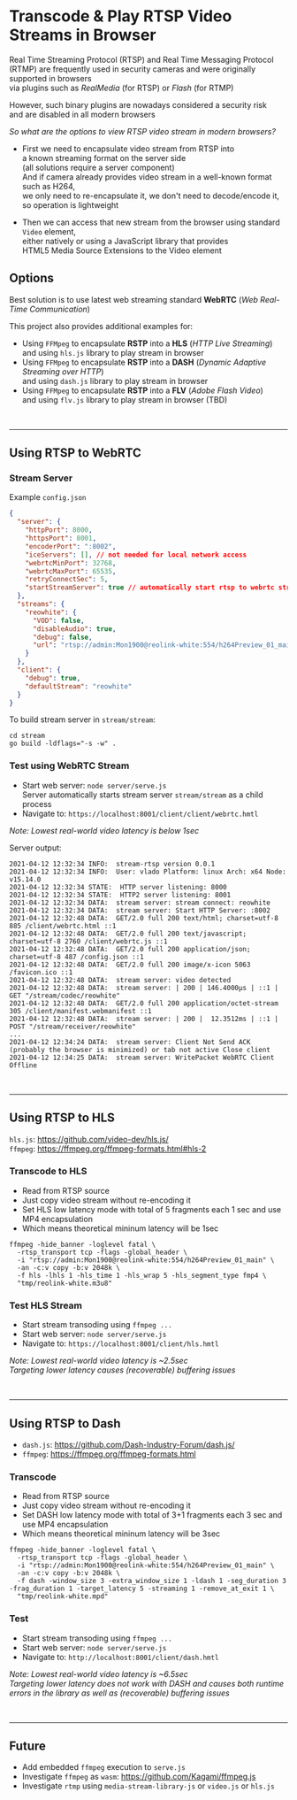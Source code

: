 # Transcode & Play RTSP Video Streams in Browser

Real Time Streaming Protocol (RTSP) and Real Time Messaging Protocol (RTMP) are
frequently used in security cameras and were originally supported in browsers  
via plugins such as *RealMedia* (for RTSP) or *Flash* (for RTMP)

However, such binary plugins are nowadays considered a security risk  
and are disabled in all modern browsers

*So what are the options to view RTSP video stream in modern browsers?*

- First we need to encapsulate video stream from RTSP into  
  a known streaming format on the server side  
  (all solutions require a server component)  
  And if camera already provides video stream in a well-known format such as H264,  
  we only need to re-encapsulate it, we don't need to decode/encode it,  
  so operation is lightweight

- Then we can access that new stream from the browser using standard `Video` element,  
either natively or using a JavaScript library that provides  
HTML5 Media Source Extensions to the Video element

## Options

Best solution is to use latest web streaming standard **WebRTC** (*Web Real-Time Communication*)

This project also provides additional examples for:

- Using `FFMpeg` to encapsulate **RSTP** into a **HLS** (*HTTP Live Streaming*)  
  and using `hls.js` library to play stream in browser
- Using `FFMpeg` to encapsulate **RSTP** into a **DASH** (*Dynamic Adaptive Streaming over HTTP*)  
  and using `dash.js` library to play stream in browser
- Using `FFMpeg` to encapsulate **RSTP** into a **FLV** (*Adobe Flash Video*)  
  and using `flv.js` library to play stream in browser (TBD)

<br><hr>

## Using RTSP to WebRTC

### Stream Server

Example `config.json`

```json
{
  "server": {
    "httpPort": 8000,
    "httpsPort": 8001,
    "encoderPort": ":8002",
    "iceServers": [], // not needed for local network access
    "webrtcMinPort": 32768,
    "webrtcMaxPort": 65535,
    "retryConnectSec": 5,
    "startStreamServer": true // automatically start rtsp to webrtc stream server, disable for hls or dash
  },
  "streams": {
    "reowhite": {
      "VOD": false,
      "disableAudio": true,
      "debug": false,
      "url": "rtsp://admin:Mon1900@reolink-white:554/h264Preview_01_main"
    }
  },
  "client": {
    "debug": true,
    "defaultStream": "reowhite"
  }
}
```

To build stream server in `stream/stream`:

```shell
cd stream
go build -ldflags="-s -w" .
```

### Test using WebRTC Stream

- Start web server: `node server/serve.js`  
  Server automatically starts stream server `stream/stream` as a child process
- Navigate to: `https://localhost:8001/client/client/webrtc.hmtl`

*Note: Lowest real-world video latency is below 1sec*

Server output:

```log
2021-04-12 12:32:34 INFO:  stream-rtsp version 0.0.1
2021-04-12 12:32:34 INFO:  User: vlado Platform: linux Arch: x64 Node: v15.14.0
2021-04-12 12:32:34 STATE:  HTTP server listening: 8000
2021-04-12 12:32:34 STATE:  HTTP2 server listening: 8001
2021-04-12 12:32:34 DATA:  stream server: stream connect: reowhite
2021-04-12 12:32:34 DATA:  stream server: Start HTTP Server: :8002
2021-04-12 12:32:48 DATA:  GET/2.0 full 200 text/html; charset=utf-8 885 /client/webrtc.html ::1
2021-04-12 12:32:48 DATA:  GET/2.0 full 200 text/javascript; charset=utf-8 2760 /client/webrtc.js ::1
2021-04-12 12:32:48 DATA:  GET/2.0 full 200 application/json; charset=utf-8 487 /config.json ::1
2021-04-12 12:32:48 DATA:  GET/2.0 full 200 image/x-icon 5063 /favicon.ico ::1
2021-04-12 12:32:48 DATA:  stream server: video detected
2021-04-12 12:32:48 DATA:  stream server: | 200 | 146.4000µs | ::1 | GET "/stream/codec/reowhite"
2021-04-12 12:32:48 DATA:  GET/2.0 full 200 application/octet-stream 305 /client/manifest.webmanifest ::1
2021-04-12 12:32:48 DATA:  stream server: | 200 |  12.3512ms | ::1 | POST "/stream/receiver/reowhite"
...
2021-04-12 12:34:24 DATA:  stream server: Client Not Send ACK (probably the browser is minimized) or tab not active Close client
2021-04-12 12:34:25 DATA:  stream server: WritePacket WebRTC Client Offline
```

<br><hr>

## Using RTSP to HLS

`hls.js`: <https://github.com/video-dev/hls.js/>  
`ffmpeg`: <https://ffmpeg.org/ffmpeg-formats.html#hls-2>

### Transcode to HLS

- Read from RTSP source
- Just copy video stream without re-encoding it
- Set HLS low latency mode with total of 5 fragments each 1 sec and use MP4 encapsulation
- Which means theoretical mininum latency will be 1sec

```shell
ffmpeg -hide_banner -loglevel fatal \
  -rtsp_transport tcp -flags -global_header \
  -i "rtsp://admin:Mon1900@reolink-white:554/h264Preview_01_main" \
  -an -c:v copy -b:v 2048k \
  -f hls -lhls 1 -hls_time 1 -hls_wrap 5 -hls_segment_type fmp4 \
  "tmp/reolink-white.m3u8"
```

### Test HLS Stream

- Start stream transoding using `ffmpeg ...`
- Start web server: `node server/serve.js`
- Navigate to: `https://localhost:8001/client/hls.hmtl`

*Note: Lowest real-world video latency is ~2.5sec*  
*Targeting lower latency causes (recoverable) buffering issues*

<br><hr>

## Using RTSP to Dash

- `dash.js`: <https://github.com/Dash-Industry-Forum/dash.js/>
- `ffmpeg`: <https://ffmpeg.org/ffmpeg-formats.html>

### Transcode

- Read from RTSP source
- Just copy video stream without re-encoding it
- Set DASH low latency mode with total of 3+1 fragments each 3 sec and use MP4 encapsulation
- Which means theoretical mininum latency will be 3sec

```shell
ffmpeg -hide_banner -loglevel fatal \
  -rtsp_transport tcp -flags -global_header \
  -i "rtsp://admin:Mon1900@reolink-white:554/h264Preview_01_main" \
  -an -c:v copy -b:v 2048k \
  -f dash -window_size 3 -extra_window_size 1 -ldash 1 -seg_duration 3 -frag_duration 1 -target_latency 5 -streaming 1 -remove_at_exit 1 \
  "tmp/reolink-white.mpd"
```

### Test

- Start stream transoding using `ffmpeg ...`
- Start web server: `node server/serve.js`
- Navigate to: `http://localhost:8001/client/dash.hmtl`

*Note: Lowest real-world video latency is ~6.5sec*  
*Targeting lower latency does not work with DASH and causes both runtime errors in the library as well as (recoverable) buffering issues*

<br><hr>

## Future

- Add embedded `ffmpeg` execution to `serve.js`
- Investigate `ffmpeg` as `wasm`: <https://github.com/Kagami/ffmpeg.js>
- Investigate `rtmp` using `media-stream-library-js` or `video.js` or `hls.js`
